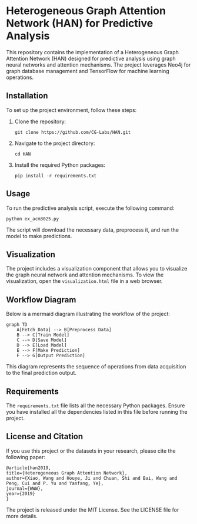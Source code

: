 # Heterogeneous Graph Attention Network (HAN) for Predictive Analysis

This repository contains the implementation of a Heterogeneous Graph Attention Network (HAN) designed for predictive analysis using graph neural networks and attention mechanisms. The project leverages Neo4j for graph database management and TensorFlow for machine learning operations.

## Installation

To set up the project environment, follow these steps:

1. Clone the repository:
   ```
   git clone https://github.com/CG-Labs/HAN.git
   ```
2. Navigate to the project directory:
   ```
   cd HAN
   ```
3. Install the required Python packages:
   ```
   pip install -r requirements.txt
   ```

## Usage

To run the predictive analysis script, execute the following command:

```
python ex_acm3025.py
```

The script will download the necessary data, preprocess it, and run the model to make predictions.

## Visualization

The project includes a visualization component that allows you to visualize the graph neural network and attention mechanisms. To view the visualization, open the `visualization.html` file in a web browser.

## Workflow Diagram

Below is a mermaid diagram illustrating the workflow of the project:

```mermaid
graph TD
    A[Fetch Data] --> B[Preprocess Data]
    B --> C[Train Model]
    C --> D[Save Model]
    D --> E[Load Model]
    E --> F[Make Prediction]
    F --> G[Output Prediction]
```

This diagram represents the sequence of operations from data acquisition to the final prediction output.

## Requirements

The `requirements.txt` file lists all the necessary Python packages. Ensure you have installed all the dependencies listed in this file before running the project.

## License and Citation

If you use this project or the datasets in your research, please cite the following paper:

```
@article{han2019,
title={Heterogeneous Graph Attention Network},
author={Xiao, Wang and Houye, Ji and Chuan, Shi and Bai, Wang and Peng, Cui and P. Yu and Yanfang, Ye},
journal={WWW},
year={2019}
}
```

The project is released under the MIT License. See the LICENSE file for more details.
